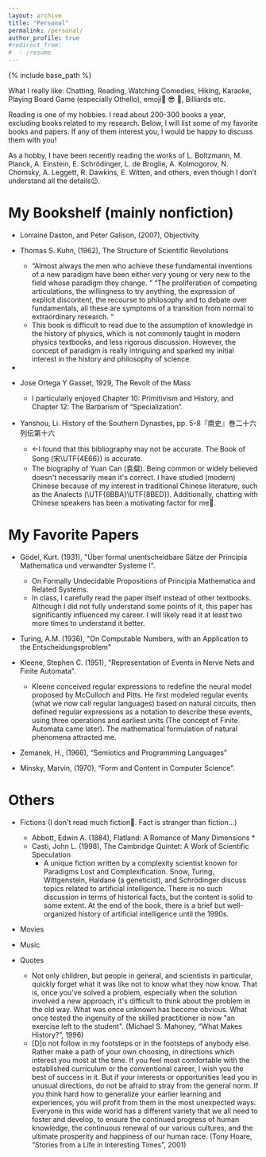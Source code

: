 ```yaml
---
layout: archive
title: "Personal"
permalink: /personal/
author_profile: true
#redirect_from:
#  - /resume
---
```


{% include base_path %}

What I really like: Chatting, Reading, Watching Comedies, Hiking, Karaoke, Playing Board Game (especially Othello), emoji&#129325; &#128526; &#128548;, Billiards etc.

Reading is one of my hobbies. I read about 200-300 books a year, excluding books related to my research. Below, I will list some of my favorite books and papers. If any of them interest you, I would be happy to discuss them with you!

As a hobby, I have been recently reading the works of L. Boltzmann, M. Planck, A. Einstein, E. Schr&ouml;dinger, L. de Broglie, A. Kolmogorov, N. Chomsky, A. Leggett, R. Dawkins, E. Witten, and others, even though I don’t understand all the details&#128521;.

My Bookshelf (mainly nonfiction)
======
* Lorraine Daston, and Peter Galison, (2007), Objectivity

* Thomas S. Kuhn, (1962), The Structure of Scientific Revolutions
  * “Almost always the men who achieve these fundamental inventions of a new paradigm have been either very young or very new to the field whose paradigm they change. “
“The proliferation of competing articulations, the willingness to try anything, the expression of explicit discontent, the  recourse to philosophy and to debate over fundamentals, all these are  symptoms of a transition from normal to extraordinary research. “
  * This book is difficult to read due to the assumption of knowledge in the history of physics, which is not commonly taught in modern physics textbooks, and less rigorous discussion. However, the concept of paradigm is really intriguing and sparked my initial interest in the history and philosophy of science.
* 
* Jose Ortega Y Gasset, 1929, The Revolt of the Mass
  * I particularly enjoyed Chapter 10: Primitivism and History, and Chapter 12: The Barbarism of “Specialization”.
* Yanshou, Li. History of the Southern Dynasties, pp. 5-8『南史』巻二十六　列伝第十六
  * ←I found that this bibliography may not be accurate. The Book of Song (宋\UTF{4E66}) is accurate.
  * The biography of Yuan Can (袁粲). Being common or widely believed doesn't necessarily mean it's correct. I have studied (modern) Chinese because of my interest in traditional Chinese literature, such as the Analects (\UTF{8BBA}\UTF{8BED}). Additionally, chatting with Chinese speakers has been a motivating factor for me&#128588;. 

My Favorite Papers
======
* G&ouml;del, Kurt. (1931), "&Uuml;ber formal unentscheidbare S&auml;tze der Principia Mathematica und verwandter Systeme I".
  * On Formally Undecidable Propositions of Principia Mathematica and Related Systems.
  * In class, I carefully read the paper itself instead of other textbooks. Although I did not fully understand some points of it, this paper has significantly influenced my career. I will likely read it at least two more times to understand it better.
    
* Turing, A.M. (1936), "On Computable Numbers, with an Application to the Entscheidungsproblem" 

* Kleene, Stephen C. (1951), "Representation of Events in Nerve Nets and Finite Automata".
  * Kleene conceived regular expressions to redefine the neural model proposed by McCulloch and Pitts. He first modeled regular events (what we now call regular languages) based on natural circuits, then defined regular expressions as a notation to describe these events, using three operations and earliest units (The concept of Finite Automata came later).  The mathematical formulation of natural phenomena attracted me.
  
* Zemanek, H., (1966), “Semiotics and Programming Languages”

* Minsky, Marvin, (1970), “Form and Content in Computer Science”.

Others
======
* Fictions (I don't read much fiction&#129394;. Fact is stranger than fiction...)
  * Abbott, Edwin A. (1884), Flatland: A Romance of Many Dimensions
    * 
  * Casti, John L. (1998), The Cambridge Quintet: A Work of Scientific Speculation 
    * A unique fiction written by a complexity scientist known for Paradigms Lost and Complexification. Snow, Turing, Wittgenstein, Haldane (a geneticist), and Schr&ouml;dinger discuss topics related to artificial intelligence. There is no such discussion in terms of historical facts, but the content is solid to some extent. At the end of the book, there is a brief but well-organized history of artificial intelligence until the 1990s.

* Movies
* Music
* Quotes
  * Not only children, but people in general, and scientists in particular, quickly forget what it was like not to know what they now know. That is, once you've solved a problem, especially when the solution involved a new approach, it's difficult to think about the problem in the old way. What was once unknown has become obvious. What once tested the ingenuity of the skilled practitioner is now "an exercise left to the student". (Michael S. Mahoney, “What Makes History?”, 1996)
  * [D]o not follow in my footsteps or in the footsteps of anybody else. Rather make a path of your own choosing, in directions which interest you most at the time. If you feel most comfortable with the established curriculum or the conventional career, I wish you the best of success in it. But if your interests or opportunities lead you in unusual directions, do not be afraid to stray from the general norm. If you think hard how to generalize your earlier learning and experiences, you will profit from them in the most unexpected ways. Everyone in this wide world has a different variety that we all need to foster and develop, to ensure the continued progress of human knowledge, the continuous renewal of our various cultures, and the ultimate prosperity and happiness of our human race.
(Tony Hoare, “Stories from a Life in Interesting Times”, 2001)

